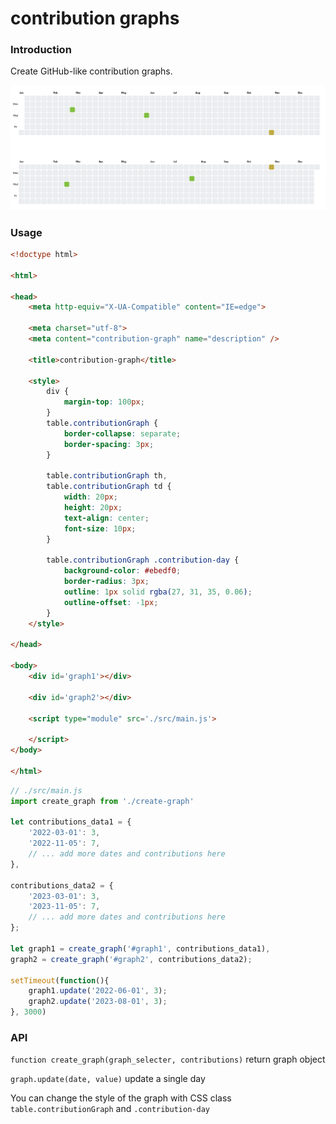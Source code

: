 # contribution graphs

### Introduction

Create GitHub-like contribution graphs. 

![contribution graph](./contribution-graph.png)

### Usage

```html
<!doctype html>

<html>

<head>
    <meta http-equiv="X-UA-Compatible" content="IE=edge">

    <meta charset="utf-8">
    <meta content="contribution-graph" name="description" />

    <title>contribution-graph</title>

    <style>
        div {
            margin-top: 100px;
        }
        table.contributionGraph {
            border-collapse: separate;
            border-spacing: 3px;
        }

        table.contributionGraph th,
        table.contributionGraph td {
            width: 20px;
            height: 20px;
            text-align: center;
            font-size: 10px;
        }

        table.contributionGraph .contribution-day {
            background-color: #ebedf0;
            border-radius: 3px;
            outline: 1px solid rgba(27, 31, 35, 0.06);
            outline-offset: -1px;
        }
    </style>

</head>

<body>
    <div id='graph1'></div>

    <div id='graph2'></div>

    <script type="module" src='./src/main.js'>

    </script>
</body>

</html>
```

```js
// ./src/main.js
import create_graph from './create-graph'

let contributions_data1 = {
    '2022-03-01': 3,
    '2022-11-05': 7,
    // ... add more dates and contributions here
},

contributions_data2 = {
    '2023-03-01': 3,
    '2023-11-05': 7,
    // ... add more dates and contributions here
};

let graph1 = create_graph('#graph1', contributions_data1),
graph2 = create_graph('#graph2', contributions_data2);

setTimeout(function(){
    graph1.update('2022-06-01', 3);
    graph2.update('2023-08-01', 3);
}, 3000)
```

### API

`function create_graph(graph_selecter, contributions)` return graph object

`graph.update(date, value)` update a single day

You can change the style of the graph with CSS class `table.contributionGraph` and `.contribution-day`
